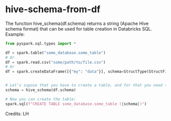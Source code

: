 # hive-schema-from-df

The function hive_schema(df.schema) returns a string (Apache Hive schema format) that can be used for table creation in Databricks SQL. Example:

``` python
from pyspark.sql.types import *

df = spark.table("some_database.some_table")
# Or
df = spark.read.csv("some/path/to/file.csv")
# Or
df = spark.createDataFrame([{"my": "data"}], schema=StructType(StructField("my", StringType(), True)))


# Let's supose that you have to create a table, and for that you need the dataframe schema in the hive format, you the hive_schema:
schema = hive_schema(df.schema)

# Now you can create the table:
spark.sql(f"CREATE TABLE some_database.some_table ({schema})")

```

Credits: LH
